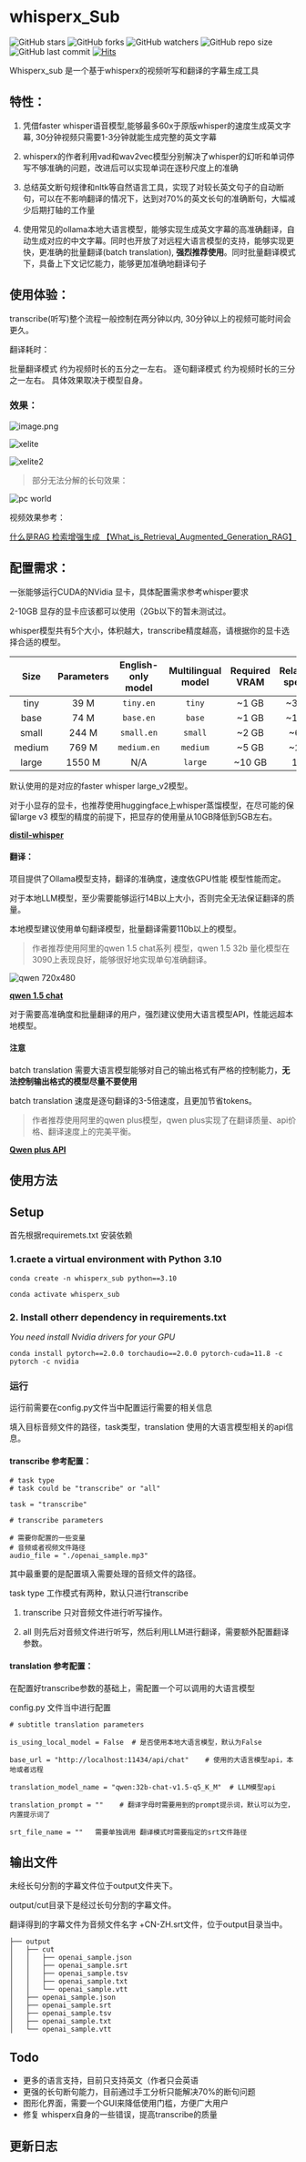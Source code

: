 # whisperx_Sub

![GitHub stars](https://img.shields.io/github/stars/hiddenblue/whisperx_Sub?style=social)
![GitHub forks](https://img.shields.io/github/forks/hiddenblue/whisperx_Sub?style=social)
![GitHub watchers](https://img.shields.io/github/watchers/hiddenblue/whisperx_Sub?style=social)
![GitHub repo size](https://img.shields.io/github/repo-size/hiddenblue/whisperx_Sub?)
![GitHub last commit](https://img.shields.io/github/last-commit/hiddenblue/whisperx_Sub?color=red)
[![Hits](https://hits.seeyoufarm.com/api/count/incr/badge.svg?url=https%3A%2F%2Fgithub.com%2Fhiddenblue%2Fwhisperx_Sub&count_bg=%2379C83D&title_bg=%23555555&icon=&icon_color=%23E7E7E7&title=hits&edge_flat=false)](https://hits.seeyoufarm.com)

Whisperx_sub 是一个基于whisperx的视频听写和翻译的字幕生成工具

## 特性：

1. 凭借faster whisper语音模型,能够最多60x于原版whisper的速度生成英文字幕, 30分钟视频只需要1-3分钟就能生成完整的英文字幕

2. whisperx的作者利用vad和wav2vec模型分别解决了whisper的幻听和单词停写不够准确的问题，改进后可以实现单词在逐秒尺度上的准确

3. 总结英文断句规律和nltk等自然语言工具，实现了对较长英文句子的自动断句，可以在不影响翻译的情况下，达到对70%的英文长句的准确断句，大幅减少后期打轴的工作量

4. 使用常见的ollama本地大语言模型，能够实现生成英文字幕的高准确翻译，自动生成对应的中文字幕。同时也开放了对远程大语言模型的支持，能够实现更快，更准确的批量翻译(batch translation), **强烈推荐使用**。同时批量翻译模式下，具备上下文记忆能力，能够更加准确地翻译句子

## 使用体验：

transcribe(听写)整个流程一般控制在两分钟以内, 30分钟以上的视频可能时间会更久。

翻译耗时：

批量翻译模式 约为视频时长的五分之一左右。
逐句翻译模式 约为视频时长的三分之一左右。
具体效果取决于模型自身。

### 效果：


![image.png](./misc/rag_ibm.png)

![xelite](./misc/xelite.png)

![xelite2](./misc/xelite2.png)


> 部分无法分解的长句效果：


![pc world](./misc/pcworld1.png)

视频效果参考：

[什么是RAG 检索增强生成 【What_is_Retrieval_Augmented_Generation_RAG】](https://www.bilibili.com/video/BV1Kf421d7kj/?vd_source=fc60a3443b9b14ad9f2afef0ca8b093c)


## 配置需求：

一张能够运行CUDA的NVidia 显卡，具体配置需求参考whisper要求

2-10GB 显存的显卡应该都可以使用（2Gb以下的暂未测试过。

whisper模型共有5个大小，体积越大，transcribe精度越高，请根据你的显卡选择合适的模型。

|  Size  | Parameters | English-only model | Multilingual model | Required VRAM | Relative speed |
| :----: | :--------: | :----------------: | :----------------: | :-----------: | :------------: |
|  tiny  |    39 M    |     `tiny.en`      |       `tiny`       |     ~1 GB     |      ~32x      |
|  base  |    74 M    |     `base.en`      |       `base`       |     ~1 GB     |      ~16x      |
| small  |   244 M    |     `small.en`     |      `small`       |     ~2 GB     |      ~6x       |
| medium |   769 M    |    `medium.en`     |      `medium`      |     ~5 GB     |      ~2x       |
| large  |   1550 M   |        N/A         |      `large`       |    ~10 GB     |       1x       |

默认使用的是对应的faster whisper large_v2模型。

对于小显存的显卡，也推荐使用huggingface上whisper蒸馏模型，在尽可能的保留large v3 模型的精度的前提下，把显存的使用量从10GB降低到5GB左右。

[**distil-whisper**](https://github.com/huggingface/distil-whisper)

#### 翻译：
项目提供了Ollama模型支持，翻译的准确度，速度依GPU性能 模型性能而定。

对于本地LLM模型，至少需要能够运行14B以上大小，否则完全无法保证翻译的质量。

本地模型建议使用单句翻译模型，批量翻译需要110b以上的模型。


> 作者推荐使用阿里的qwen 1.5 chat系列 模型，qwen 1.5 32b 量化模型在3090上表现良好，能够很好地实现单句准确翻译。

![qwen 720x480](https://github-production-user-asset-6210df.s3.amazonaws.com/251292/298738140-160726a3-a986-427d-b1df-3b75357903a4.jpg?X-Amz-Algorithm=AWS4-HMAC-SHA256&X-Amz-Credential=AKIAVCODYLSA53PQK4ZA%2F20240601%2Fus-east-1%2Fs3%2Faws4_request&X-Amz-Date=20240601T130650Z&X-Amz-Expires=300&X-Amz-Signature=8576a84406911f73cdd31f5bea0463078165b3166379600dd808c03a4691d841&X-Amz-SignedHeaders=host&actor_id=62304226&key_id=0&repo_id=658928958)

[**qwen 1.5 chat**](https://github.com/langchain-ai/langchain/assets/1011680/f0f0d0c9-f0f0-4f0f-8f0f-8f0f8f0f8f0f)

对于需要高准确度和批量翻译的用户，强烈建议使用大语言模型API，性能远超本地模型。


#### 注意

batch translation 需要大语言模型能够对自己的输出格式有严格的控制能力，**无法控制输出格式的模型尽量不要使用**

batch translation 速度是逐句翻译的3-5倍速度，且更加节省tokens。

> 作者推荐使用阿里的qwen plus模型，qwen plus实现了在翻译质量、api价格、翻译速度上的完美平衡。

[**Qwen plus API**](https://help.aliyun.com/zh/dashscope/developer-reference/model-introduction?spm=a2c4g.11186623.0.0.746b46c1FXZPd1)



## 使用方法

## Setup

首先根据requiremets.txt 安装依赖

### 1.craete a virtual environment with Python 3.10
`conda create -n whisperx_sub python==3.10`

`conda activate whisperx_sub`

### 2. Install otherr dependency in requirements.txt

*You need install Nvidia drivers for your GPU*

`conda install pytorch==2.0.0 torchaudio==2.0.0 pytorch-cuda=11.8 -c pytorch -c nvidia`

### 运行

运行前需要在config.py文件当中配置运行需要的相关信息

填入目标音频文件的路径，task类型，translation 使用的大语言模型相关的api信息。

#### transcribe 参考配置：

```
# task type
# task could be "transcribe" or "all"

task = "transcribe"

# transcribe parameters

# 需要你配置的一些变量
# 音频或者视频文件路径
audio_file = "./openai_sample.mp3"
```

其中最重要的是配置填入需要处理的音频文件的路径。

task type 工作模式有两种，默认只进行transcribe
1. transcribe  只对音频文件进行听写操作。 

2. all 则先后对音频文件进行听写，然后利用LLM进行翻译，需要额外配置翻译参数。

#### translation 参考配置：

在配置好transcribe参数的基础上，需配置一个可以调用的大语言模型

config.py 文件当中进行配置


```
# subtitle translation parameters

is_using_local_model = False  # 是否使用本地大语言模型，默认为False

base_url = "http://localhost:11434/api/chat"    # 使用的大语言模型api，本地或者远程

translation_model_name = "qwen:32b-chat-v1.5-q5_K_M"  # LLM模型api

translation_prompt = ""    # 翻译字母时需要用到的prompt提示词，默认可以为空，内置提示词了

srt_file_name = ""   需要单独调用 翻译模式时需要指定的srt文件路径

```

## 输出文件

未经长句分割的字幕文件位于output文件夹下。

output/cut目录下是经过长句分割的字幕文件。

翻译得到的字幕文件为音频文件名字 +CN-ZH.srt文件，位于output目录当中。

```
├── output
│   ├── cut
│   │   ├── openai_sample.json
│   │   ├── openai_sample.srt
│   │   ├── openai_sample.tsv
│   │   ├── openai_sample.txt
│   │   └── openai_sample.vtt
│   ├── openai_sample.json
│   ├── openai_sample.srt
│   ├── openai_sample.tsv
│   ├── openai_sample.txt
│   └── openai_sample.vtt
```


## Todo 

- 更多的语言支持，目前只支持英文（作者只会英语
- 更强的长句断句能力，目前通过手工分析只能解决70%的断句问题
- 图形化界面，需要一个GUI来降低使用门槛，方便广大用户
- 修复 whisperx自身的一些错误，提高transcribe的质量


## 更新日志


